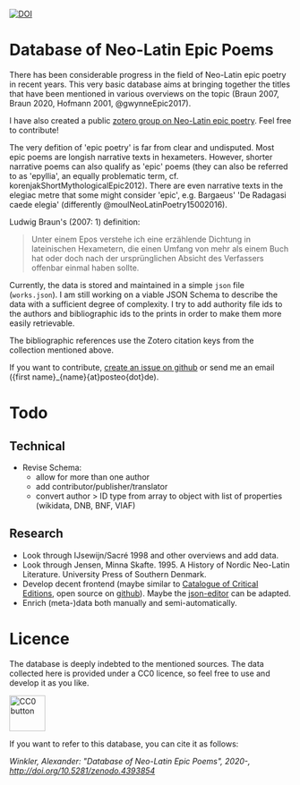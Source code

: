 [![DOI](https://zenodo.org/badge/324364381.svg)](https://zenodo.org/badge/latestdoi/324364381)

# Database of Neo-Latin Epic Poems

There has been considerable progress in the field of Neo-Latin epic poetry in recent years. This very basic database aims at bringing together the titles that have been mentioned in various overviews on the topic (Braun 2007, Braun 2020, Hofmann 2001, @gwynneEpic2017).

I have also created a public [zotero group on Neo-Latin epic poetry](https://www.zotero.org/groups/2680665/neolatin_epic). Feel free to contribute!

The very defition of 'epic poetry' is far from clear and undisputed. Most epic poems are longish narrative texts in hexameters. However, shorter narrative poems can also qualify as 'epic' poems (they can also be referred to as 'epyllia', an equally problematic term, cf. korenjakShortMythologicalEpic2012). There are even narrative texts in the elegiac metre that some might consider 'epic', e.g. Bargaeus' 'De Radagasi caede elegia' (differently @moulNeoLatinPoetry15002016).

Ludwig Braun's (2007: 1) definition:

> Unter einem Epos verstehe ich eine
> erzählende Dichtung in lateinischen Hexametern, die einen Umfang
> von mehr als einem Buch hat oder doch nach der ursprünglichen
> Absicht des Verfassers offenbar einmal haben sollte.



Currently, the data is stored and maintained in a simple `json` file (`works.json`). I am still working on a viable JSON Schema to describe the data with a sufficient degree of complexity. I try to add authority file ids to the authors and bibliographic ids to the prints in order to make them more easily retrievable.

The bibliographic references use the Zotero citation keys from the collection mentioned above.

If you want to contribute, [create an issue on github](https://docs.github.com/en/free-pro-team@latest/github/managing-your-work-on-github/creating-an-issue) or send me an email ({first name}\_{name}{at}posteo{dot}de).


 


# Todo

## Technical

* Revise Schema:
  + allow for more than one author
  + add contributor/publisher/translator
  + convert author > ID type from array to object with list of properties (wikidata, DNB, BNF, VIAF)

## Research

* Look through IJsewijn/Sacré 1998 and other overviews and add data.
* Look through Jensen, Minna Skafte. 1995. A History of Nordic Neo-Latin Literature. University Press of Southern Denmark.
* Develop decent frontend (maybe similar to [Catalogue of Critical Editions](https://dig-ed-cat.acdh.oeaw.ac.at/browsing/editions/), open source on [github](https://github.com/acdh-oeaw/dig_ed_cat)). Maybe the [json-editor](https://github.com/json-editor/json-editor) can be adapted.
* Enrich (meta-)data both manually and semi-automatically.


# Licence

The database is deeply indebted to the mentioned sources. The data collected here is provided under a CC0 licence, so feel free to use and develop it as you like.

<a title="Creative Commons, Public domain, via Wikimedia Commons" href="https://commons.wikimedia.org/wiki/File:CC0_button.svg"><img width="64" alt="CC0 button" src="https://upload.wikimedia.org/wikipedia/commons/thumb/6/69/CC0_button.svg/64px-CC0_button.svg.png"></a>

If you want to refer to this database, you can cite it as follows:

*Winkler, Alexander: "Database of Neo-Latin Epic Poems", 2020-, http://doi.org/10.5281/zenodo.4393854*
